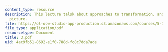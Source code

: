 ```yaml
---
content_type: resource
description: This lecture talsk about approaches to transformation, and the interaction
  picture.
file: https://ol-ocw-studio-app-production.s3.amazonaws.com/courses/5-74-introductory-quantum-mechanics-ii-spring-2004/4ac9fb518692e1f0788dfc8c7dda7ade_3.pdf
file_type: application/pdf
resourcetype: Document
title: 3.pdf
uid: 4ac9fb51-8692-e1f0-788d-fc8c7dda7ade
---
```


